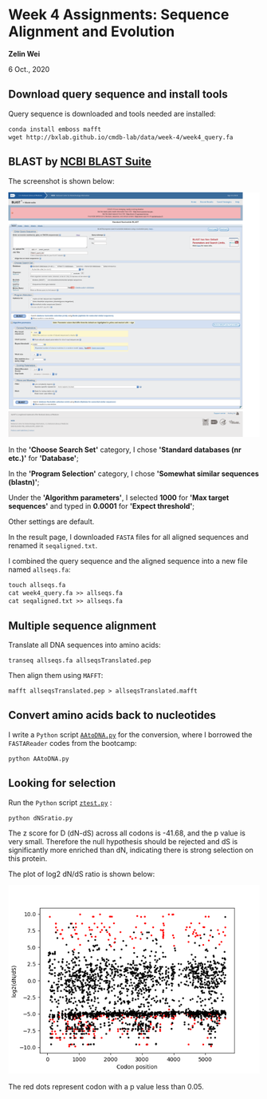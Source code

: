 # Week 4 Assignments: Sequence Alignment and Evolution

**Zelin Wei**

6 Oct., 2020

## Download query sequence and install tools

Query sequence is downloaded and tools needed are  installed:

	conda install emboss mafft
	wget http://bxlab.github.io/cmdb-lab/data/week-4/week4_query.fa 

## BLAST by [NCBI BLAST Suite](https://blast.ncbi.nlm.nih.gov/Blast.cgi?PROGRAM=blastn&PAGE_TYPE=BlastSearch&BLAST_SPEC=&LINK_LOC=blasttab)

The screenshot is shown below:

<center><img src=ScreenshotForBlast.png></center>

In the **'Choose Search Set'** category, I chose **'Standard databases (nr etc.)'** for **'Database'**;

In the **'Program Selection'** category, I chose **'Somewhat similar sequences (blastn)'**;

Under the **'Algorithm parameters'**, I selected **1000** for **'Max target sequences'** and typed in **0.0001** for **'Expect threshold'**;

Other settings are default.

In the result page, I downloaded `FASTA` files for all aligned sequences and renamed it `seqaligned.txt`.

I combined the query sequence and the aligned sequence into a new file named `allseqs.fa`:

	touch allseqs.fa
	cat week4_query.fa >> allseqs.fa 
	cat seqaligned.txt >> allseqs.fa

## Multiple sequence alignment

Translate all DNA sequences into amino acids:

	transeq allseqs.fa allseqsTranslated.pep

Then align them using `MAFFT`:

	mafft allseqsTranslated.pep > allseqsTranslated.mafft

## Convert amino acids back to nucleotides

I write a `Python` script [`AAtoDNA.py`](AAtoDNA.py) for the conversion, where I borrowed the `FASTAReader` codes from the bootcamp:

	python AAtoDNA.py

## Looking for selection

Run the `Python` script [`ztest.py`](ztest.py) :

	python dNSratio.py

The z score for D (dN-dS) across all codons is -41.68, and the p value is very small. Therefore the null hypothesis should be rejected and dS is significantly more enriched than dN, indicating there is strong selection on this protein.

The plot of log2 dN/dS ratio is shown below:

<center><img src=dNdSratio.png></center>

The red dots represent codon with a p value less than 0.05.